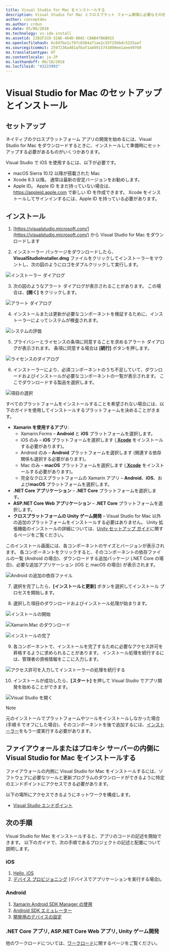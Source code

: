 ```yaml
---
title: Visual Studio for Mac をインストールする
description: Visual Studio for Mac とクロスプラット フォーム開発に必要なその他のコンポーネントをインストールする手順について説明します。
author: conceptdev
ms.author: crdun
ms.date: 05/06/2018
ms.technology: vs-ide-install
ms.assetid: 22B1F2CD-32AE-464D-80AC-C8AB4786B015
ms.openlocfilehash: 6c047be1c797c0304a71ae2c55f256bdc5325aaf
ms.sourcegitcommit: 2597236a481afbaf1ad4915743898ee1aee49760
ms.translationtype: HT
ms.contentlocale: ja-JP
ms.lasthandoff: 08/10/2018
ms.locfileid: "43223993"
---
```

# <a name="setup-and-install-visual-studio-for-mac"></a>Visual Studio for Mac のセットアップとインストール

## <a name="setup"></a>セットアップ

ネイティブのクロスプラットフォーム アプリの開発を始めるには、Visual Studio for Mac をダウンロードするときに、インストールして準備時にセットアップする必要があるものがいくつかあります。

Visual Studio で iOS を使用するには、以下が必要です。

* macOS Sierra 10.12 以降が搭載された Mac
* Xcode 8.3 以降。 通常は最新の安定バージョンをお勧めします。
* Apple ID。 Apple ID をまだ持っていない場合は、 https://appleid.apple.com で新しい ID を作成できます。 Xcode をインストールしてサインインするには、Apple ID を持っている必要があります。

## <a name="install"></a>インストール

1. [https://visualstudio.microsoft.com/](https://visualstudio.microsoft.com/) から Visual Studio for Mac をダウンロードします

2. インストーラー パッケージをダウンロードしたら、**VisualStudioInstaller.dmg** ファイルをクリックしてインストーラーをマウントし、次の図のようにロゴをダブルクリックして実行します。

  ![インストーラー ダイアログ](media/installer-image1.png)

3. 次の図のようなアラート ダイアログが表示されることがあります。 この場合は、**[開く]** をクリックします。

  ![アラート ダイアログ](media/installer-image2.png)

4. インストールまたは更新が必要なコンポーネントを検証するために、インストーラーによってシステムが検査されます。

  ![システムの評価](media/installer-image3.png)

5. プライバシーとライセンスの条項に同意することを求めるアラート ダイアログが表示されます。 条項に同意する場合は **[続行]** ボタンを押します。

  ![ライセンスのダイアログ](media/installer-image4.png)

6. インストーラーにより、必須コンポーネントのうち不足していて、ダウンロードおよびインストールが必要なコンポーネントの一覧が表示されます。 ここでダウンロードする製品を選択します。

  ![項目の選択](media/installer-image5.png)

  すべてのプラットフォームをインストールすることを希望されない場合には、以下のガイドを使用してインストールするプラットフォームを決めることがきます。

  * **Xamarin を使用するアプリ**:
      - Xamarin.Forms – **Android** と **iOS** プラットフォームを選択します。
      - iOS のみ – **iOS** プラットフォームを選択します ([ **Xcode**](https://developer.apple.com/xcode/) をインストールする必要があります)。
      - Android のみ – **Android** プラットフォームを選択します (関連する依存関係も選択する必要があります)。
      - Mac のみ – **macOS** プラットフォームを選択します ([ **Xcode**](https://developer.apple.com/xcode/) をインストールする必要があります)。
      - 完全なクロスプラットフォームの Xamarin アプリ – **Android**、**iOS**、および**macOS** プラットフォームを選択します。
  * **.NET Core アプリケーション** – **.NET Core** プラットフォームを選択します。
  * **ASP.NET Core Web アプリケーション** – **.NET Core** プラットフォームを選択します。
  * **クロスプラットフォームの Unity ゲーム開発** – Visual Studio for Mac 以外の追加のプラットフォームをインストールする必要はありません。 Unity 拡張機能のインストールの詳細については、[Unity セットアップ ガイド](setup-vsmac-tools-unity.md)に関するページをご覧ください。

  このインストール画面には、各コンポーネントのサイズとバージョンが表示されます。 各コンポーネントをクリックすると、そのコンポーネントの依存ファイルの一覧 (Android の場合)、ダウンロードする追加パッケージ (.NET Core の場合)、必要な追加アプリケーション (iOS と macOS の場合) が表示されます。

  ![Android の追加の依存ファイル](media/installer-image6.png)

7. 選択を完了したら、**[インストールと更新]** ボタンを選択してインストール プロセスを開始します。

8. 選択した項目のダウンロードおよびインストール処理が始まります。

  ![インストールの開始](media/installer-image7.png)

  ![Xamarin.Mac のダウンロード](media/installer-image8.png)

  ![インストールの完了](media/installer-image9.png)

9. 各コンポーネントで、インストールを完了するために必要なアクセス許可を昇格するように求められることがあります。 インストール処理を続行するには、管理者の資格情報をここに入力します。

  ![アクセス許可を入力してインストーラーの処理を続行する](media/installer-image10.png)

10. インストールが成功したら、**[スタート]** を押して Visual Studio でアプリ開発を始めることができます。

  ![Visual Studio を開く](media/installer-image11.png)

> [!NOTE]
元のインストールでプラットフォームやツールをインストールしなかった場合 (手順 6 でオフにした場合)、そのコンポーネントを後で追加するには、[インストーラー](https://visualstudio.microsoft.com/vs/)をもう一度実行する必要があります。


## <a name="install-visual-studio-for-mac-behind-a-firewall-or-proxy-server"></a>ファイアウォールまたはプロキシ サーバーの内側に Visual Studio for Mac をインストールする

ファイアウォールの内側に Visual Studio for Mac をインストールするには、ソフトウェアに必要なツールと更新プログラムのダウンロードができるように特定のエンドポイントにアクセスできる必要があります。

以下の場所にアクセスできるようにネットワークを構成します。

* [Visual Studio エンドポイント](/visualstudio/install/install-visual-studio-behind-a-firewall-or-proxy-server)

## <a name="next-steps"></a>次の手順

Visual Studio for Mac をインストールすると、アプリのコードの記述を開始できます。 以下のガイドで、次の手順であるプロジェクトの記述と配置について説明します。

### <a name="ios"></a>iOS

1. [Hello, iOS](https://developer.xamarin.com/guides/ios/getting_started/hello,_iOS/)
2. [デバイス プロビジョニング](https://developer.xamarin.com/guides/ios/getting_started/installation/device_provisioning) (デバイスでアプリケーションを実行する場合)。


### <a name="android"></a>Android

1. [Xamarin Android SDK Manager の使用](https://developer.xamarin.com/guides/android/getting_started/installation/android-sdk/?ide=xs)
2. [Android SDK エミュレーター](https://developer.xamarin.com/guides/android/getting_started/installation/android-emulator/)
4. [開発用のデバイスの設定](https://developer.xamarin.com/guides/android/getting_started/installation/set_up_device_for_development/)

### <a name="net-core-apps-aspnet-core-web-apps-unity-game-development"></a>.NET Core アプリ, ASP.NET Core Web アプリ, Unity ゲーム開発

他のワークロードについては、[ワークロード](workloads.md)に関するページをご覧ください。
